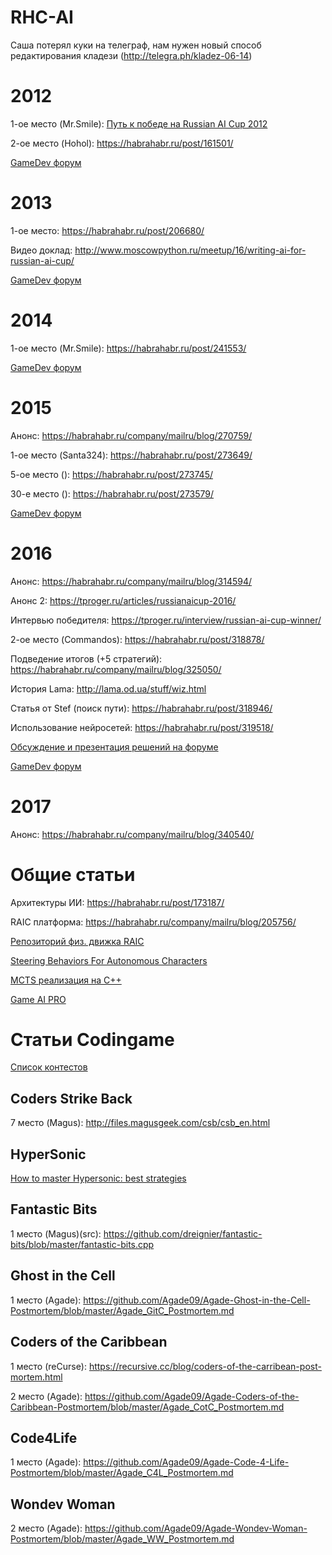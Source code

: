 # RHC-AI
Саша потерял куки на телеграф, нам нужен новый способ редактирования кладези (http://telegra.ph/kladez-06-14)

# 2012
1-ое место (Mr.Smile): [Путь к победе на Russian AI Cup 2012](https://habrahabr.ru/post/161333/)

2-ое место (Hohol): https://habrahabr.ru/post/161501/

[GameDev форум](http://www.gamedev.ru/flame/forum/?id=168476)

# 2013
1-ое место: https://habrahabr.ru/post/206680/

Видео доклад: http://www.moscowpython.ru/meetup/16/writing-ai-for-russian-ai-cup/

[GameDev форум](http://www.gamedev.ru/flame/forum/?id=182390)

# 2014
1-ое место (Mr.Smile): https://habrahabr.ru/post/241553/

[GameDev форум](http://www.gamedev.ru/flame/forum/?id=192787)

# 2015
Анонс: https://habrahabr.ru/company/mailru/blog/270759/

1-ое место (Santa324): https://habrahabr.ru/post/273649/

5-ое место (): https://habrahabr.ru/post/273745/

30-е место (): https://habrahabr.ru/post/273579/

[GameDev форум](http://www.gamedev.ru/flame/forum/?id=207554)

# 2016
Анонс: https://habrahabr.ru/company/mailru/blog/314594/

Анонс 2: https://tproger.ru/articles/russianaicup-2016/

Интервью победителя: https://tproger.ru/interview/russian-ai-cup-winner/

2-ое место (Commandos): https://habrahabr.ru/post/318878/

Подведение итогов (+5 стратегий): https://habrahabr.ru/company/mailru/blog/325050/

История Lama: http://lama.od.ua/stuff/wiz.html

Статья от Stef (поиск пути): https://habrahabr.ru/post/318946/

Использование нейросетей: https://habrahabr.ru/post/319518/

[Обсуждение и презентация решений на форуме](http://russianaicup.ru/forum/index.php?topic=763.0)

[GameDev форум](http://www.gamedev.ru/flame/forum/?id=220314)

# 2017
Анонс: https://habrahabr.ru/company/mailru/blog/340540/



# Общие статьи
Архитектуры ИИ: https://habrahabr.ru/post/173187/

RAIC платформа: https://habrahabr.ru/company/mailru/blog/205756/

[Репозиторий физ. движка RAIC](https://github.com/Russian-AI-Cup/notreal2d)

[Steering Behaviors For Autonomous Characters](http://www.red3d.com/cwr/steer/gdc99/)

[MCTS реализация на С++](https://github.com/memo/ofxMSAmcts)

[Game AI PRO](http://www.gameaipro.com/)



# Статьи Codingame
[Список контестов](https://www.codingame.com/multiplayer/bot-programming)

## Coders Strike Back
7 место (Magus): http://files.magusgeek.com/csb/csb_en.html

## HyperSonic
[How to master Hypersonic: best strategies](https://www.codingame.com/blog/how-to-master-hypersonic-best-strategies/)

## Fantastic Bits
1 место (Magus)(src): https://github.com/dreignier/fantastic-bits/blob/master/fantastic-bits.cpp 

## Ghost in the Cell
1 место (Agade): https://github.com/Agade09/Agade-Ghost-in-the-Cell-Postmortem/blob/master/Agade_GitC_Postmortem.md

## Coders of the Caribbean
1 место (reCurse): https://recursive.cc/blog/coders-of-the-carribean-post-mortem.html

2 место (Agade): https://github.com/Agade09/Agade-Coders-of-the-Caribbean-Postmortem/blob/master/Agade_CotC_Postmortem.md

## Code4Life
1 место (Agade): https://github.com/Agade09/Agade-Code-4-Life-Postmortem/blob/master/Agade_C4L_Postmortem.md

## Wondev Woman
2 место (Agade): https://github.com/Agade09/Agade-Wondev-Woman-Postmortem/blob/master/Agade_WW_Postmortem.md

